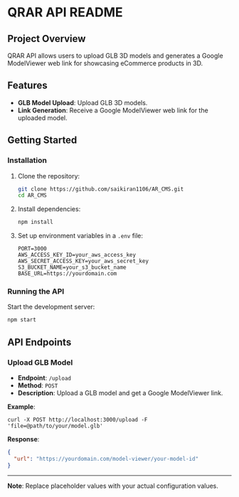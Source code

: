# QRAR API README

## Project Overview

QRAR API allows users to upload GLB 3D models and generates a Google ModelViewer web link for showcasing eCommerce products in 3D.

## Features

- **GLB Model Upload**: Upload GLB 3D models.
- **Link Generation**: Receive a Google ModelViewer web link for the uploaded model.

## Getting Started

### Installation

1. Clone the repository:
    ```bash
    git clone https://github.com/saikiran1106/AR_CMS.git
    cd AR_CMS
    ```

2. Install dependencies:
    ```bash
    npm install
    ```

3. Set up environment variables in a `.env` file:
    ```plaintext
    PORT=3000
    AWS_ACCESS_KEY_ID=your_aws_access_key
    AWS_SECRET_ACCESS_KEY=your_aws_secret_key
    S3_BUCKET_NAME=your_s3_bucket_name
    BASE_URL=https://yourdomain.com
    ```

### Running the API

Start the development server:
```bash
npm start
```

## API Endpoints

### Upload GLB Model

- **Endpoint**: `/upload`
- **Method**: `POST`
- **Description**: Upload a GLB model and get a Google ModelViewer link.

**Example**:
```curl
curl -X POST http://localhost:3000/upload -F 'file=@path/to/your/model.glb'
```

**Response**:
```json
{
  "url": "https://yourdomain.com/model-viewer/your-model-id"
}
```


---

**Note**: Replace placeholder values with your actual configuration values.
